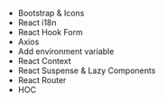 - Bootstrap & Icons
- React i18n
- React Hook Form
- Axios
- Add environment variable
- React Context
- React Suspense & Lazy Components
- React Router
- HOC
